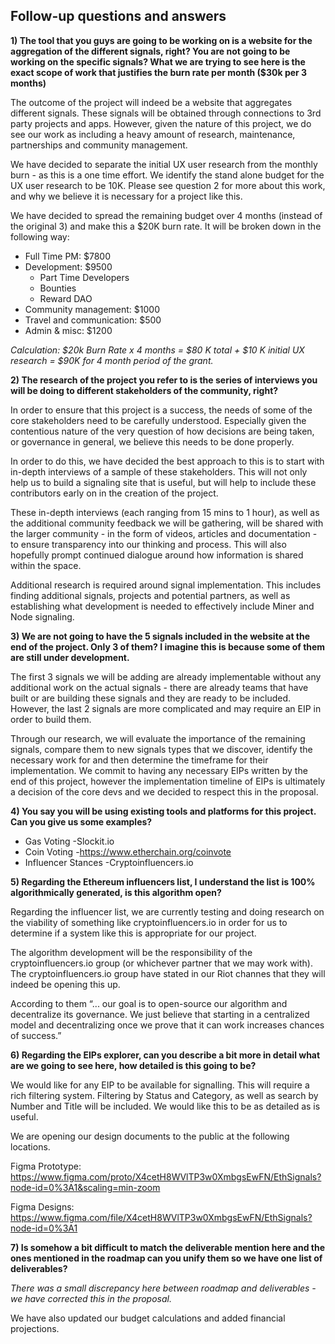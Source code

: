 ## Follow-up questions and answers

**1) The tool that you guys are going to be working on is a website for the aggregation of the different signals, right? You are not going to be working on the specific signals? What we are trying to see here is the exact scope of work that justifies the burn rate per month ($30k per 3 months)**

The outcome of the project will indeed be a website that aggregates different signals. These signals will be obtained through connections to 3rd party projects and apps. However, given the nature of this project, we do see our work as including a heavy amount of research, maintenance, partnerships and community management. 

We have decided to separate the initial UX user research from the monthly burn - as this is a one time effort. We identify the stand alone budget for the UX user research to be 10K. Please see question 2 for more about this work, and why we believe it is necessary for a project like this. 

We have decided to spread the remaining budget over 4 months (instead of the original 3) and make this a $20K burn rate. It will be broken down in the following way: 

- Full Time PM: $7800 
- Development: $9500
  - Part Time Developers 
  - Bounties
  - Reward DAO
- Community management: $1000
- Travel and communication: $500
- Admin & misc: $1200


*Calculation: $20k Burn Rate x 4 months = $80 K total + $10 K initial UX research = $90K for 4 month period of the grant.* 



**2) The research of the project you refer to is the series of interviews you will be doing to different stakeholders of the community, right?**

In order to ensure that this project is a success, the needs of some of the core stakeholders need to be carefully understood. Especially given the contentious nature of the very question of how decisions are being taken, or governance in general, we believe this needs to be done properly. 

In order to do this, we have decided the best approach to this is to start with in-depth interviews of a sample of these stakeholders. This will not only help us to build a signaling site that is useful, but will help to include these contributors early on in the creation of the project. 

These in-depth interviews (each ranging from 15 mins to 1 hour), as well as the additional community feedback we will be gathering, will be shared with the larger community - in the form of videos, articles and documentation -  to ensure transparency into our thinking and process. This will also hopefully prompt continued dialogue around how information is shared within the space. 

Additional research is required around signal implementation. 
This includes finding additional signals, projects and potential partners, as well as establishing what development is needed to effectively include Miner and Node signaling. 

**3) We are not going to have the 5 signals included in the website at the end of the project. Only 3 of them? I imagine this is because some of them are still under development.**

The first 3 signals we will be adding are already implementable without any additional work on the actual signals - there are already teams that have built or are building these signals and they are ready to be included. However, the last 2 signals are more complicated and may require an EIP in order to build them. 

Through our research, we will evaluate the importance of the remaining signals, compare them to new signals types that we discover, identify the necessary work for and then determine the timeframe for their implementation. We commit to having any necessary EIPs written by the end of this project, however the implementation timeline of EIPs is ultimately a decision of the core devs and we decided to respect this in the proposal.


**4) You say you will be using existing tools and platforms for this project. Can you give us some examples?**

- Gas Voting
  -Slockit.io 
- Coin Voting
  -https://www.etherchain.org/coinvote
- Influencer Stances
  -Cryptoinfluencers.io


**5) Regarding the Ethereum influencers list, I understand the list is 100% algorithmically generated, is this algorithm open?**

Regarding the influencer list, we are currently testing and doing research on the viability of something like cryptoinfluencers.io in order for us to determine if a system like this is appropriate for our project.  

The algorithm development will be the responsibility of the cryptoinfluencers.io group (or whichever partner that we may work with). The cryptoinfluencers.io group have stated in our Riot channes that they will indeed be opening this up. 

According to them “... our goal is to open-source our algorithm and decentralize its governance. We just believe that starting in a centralized model and decentralizing once we prove that it can work increases chances of success.”


**6) Regarding the EIPs explorer, can you describe a bit more in detail what are we going to see here, how detailed is this going to be?**

We would like for any EIP to be available for signalling. This will require a rich filtering system. Filtering by Status and Category, as well as search by Number and Title will be included. We would like this to be as detailed as is useful.

We are opening our design documents to the public at the following locations.

Figma Prototype: https://www.figma.com/proto/X4cetH8WVlTP3w0XmbgsEwFN/EthSignals?node-id=0%3A1&scaling=min-zoom

Figma Designs: https://www.figma.com/file/X4cetH8WVlTP3w0XmbgsEwFN/EthSignals?node-id=0%3A1 


**7) Is somehow a bit difficult to match the deliverable mention here and the ones mentioned in the roadmap can you unify them so we have one list of deliverables?**

*There was a small discrepancy here between roadmap and deliverables - we have corrected this in the proposal.*

We have also updated our budget calculations and added financial projections. 
